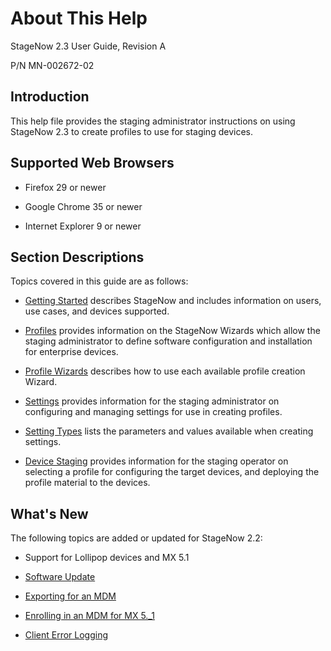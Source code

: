 # About This Help

StageNow 2.3 User Guide, Revision A

P/N MN-002672-02

## Introduction
This help file provides the staging administrator instructions on using StageNow 2.3 to create profiles to use for staging devices.

## Supported Web Browsers

* Firefox 29 or newer

* Google Chrome 35 or newer 

* Internet Explorer 9 or newer

## Section Descriptions
Topics covered in this guide are as follows:

* [Getting Started](../gettingstarted) describes StageNow and includes information on users, use cases, and devices supported.

* [Profiles](../stagingprofiles) provides information on the StageNow Wizards which allow the staging administrator to define software configuration and installation for enterprise devices.

* [Profile Wizards](../ProfileWizards) describes how to use each available profile creation Wizard.

* [Settings](../settingconfig) provides information for the staging administrator on configuring and managing settings for use in creating profiles.

* [Setting Types](../CSPreference) lists the parameters and values available when creating settings.

* [Device Staging](../stageclient) provides information for the staging operator on selecting a profile for configuring the target devices, and deploying the profile material to the devices.

## What's New
The following topics are added or updated for StageNow 2.2:

* Support for Lollipop devices and MX 5.1

* [Software Update](../gettingstarted?Software%20Update)

* [Exporting for an MDM](../stagingprofiles?Exporting%20Staging%20Profiles)

* [Enrolling in an MDM for MX 5._1](../Profiles/enrollmdm?Enrolling%20in%20an%20MDM%20for%20MX%20Version%205.1)

* [Client Error Logging](../stageclient?StageNow%20Client%20Menu)